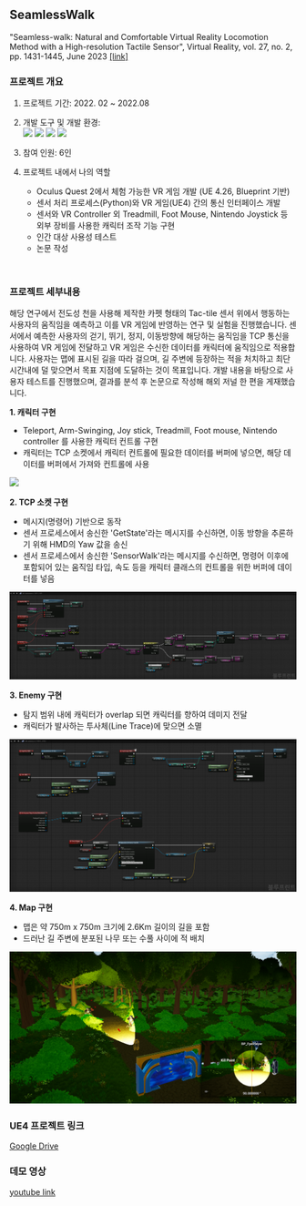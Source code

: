 ## SeamlessWalk
"Seamless-walk: Natural and Comfortable Virtual Reality Locomotion Method with a High-resolution Tactile Sensor", Virtual Reality, vol. 27, no. 2, pp. 1431-1445, June 2023 [[link]](https://link.springer.com/epdf/10.1007/s10055-023-00750-x?sharing_token=7gJEbtcZhXip0QIhRmGBI_e4RwlQNchNByi7wbcMAY6izZdKmXYzWslZeEg_7J-zOvtgl0OvUkk4y_NDgP--Y9l1v2g6F6T2_z14-78ZBP19Kl-HBK1tJtF5t05FWbg0FJKzm_PMXZK1nWwr_jHxivM7f8qAuSzSPq1BWScOV24%3D)
<br/>

### 프로젝트 개요
1. 프로젝트 기간: 2022. 02 ~ 2022.08
2. 개발 도구 및 개발 환경: </br>
    <img src="https://img.shields.io/badge/UnrealEngine-0E1128?style=for-the-badge&logo=UnrealEngine&logoColor=white"> <img src="https://img.shields.io/badge/Python-3776AB?style=for-the-badge&logo=Python&logoColor=white"> <img src="https://img.shields.io/badge/git-F05032?style=for-the-badge&logo=git&logoColor=white"> <img src="https://img.shields.io/badge/Windows-0078D6?style=for-the-badge&logo=Windows&logoColor=white">

3. 참여 인원: 6인
4. 프로젝트 내에서 나의 역할
    - Oculus Quest 2에서 체험 가능한 VR 게임 개발 (UE 4.26, Blueprint 기반)
    - 센서 처리 프로세스(Python)와 VR 게임(UE4) 간의 통신 인터페이스 개발
    - 센서와 VR Controller 외 Treadmill, Foot Mouse, Nintendo Joystick 등 외부 장비를 사용한 캐릭터 조작 기능 구현
    - 인간 대상 사용성 테스트
    - 논문 작성
<br/>

### 프로젝트 세부내용
해당 연구에서 전도성 천을 사용해 제작한 카펫 형태의 Tac-tile 센서 위에서 행동하는 사용자의 움직임을 예측하고 이를 VR 게임에 반영하는 연구 및 실험을 진행했습니다. 센서에서 예측한 사용자의 걷기, 뛰기, 정지, 이동방향에 해당하는 움직임을 TCP 통신을 사용하여 VR 게임에 전달하고 VR 게임은 수신한 데이터를 캐릭터에 움직임으로 적용합니다. 사용자는 맵에 표시된 길을 따라 걸으며, 길 주변에 등장하는 적을 처치하고 최단 시간내에 덜 맞으면서 목표 지점에 도달하는 것이 목표입니다. 개발 내용을 바탕으로 사용자 테스트를 진행했으며, 결과를 분석 후 논문으로 작성해 해외 저널 한 편을 게재했습니다.<br/>

**1. 캐릭터 구현**
- Teleport, Arm-Swinging, Joy stick, Treadmill, Foot mouse, Nintendo controller 를 사용한 캐릭터 컨트롤 구현
- 캐릭터는 TCP 소켓에서 캐릭터 컨트롤에 필요한 데이터를 버퍼에 넣으면, 해당 데이터를 버퍼에서 가져와 컨트롤에 사용
<img src="./assets/BP_FpsPlayer_Graph.png">
<br/>

**2. TCP 소켓 구현**
- 메시지(명령어) 기반으로 동작
- 센서 프로세스에서 송신한 'GetState'라는 메시지를 수신하면, 이동 방향을 추론하기 위해 HMD의 Yaw 값을 송신
- 센서 프로세스에서 송신한 'SensorWalk'라는 메시지를 수신하면, 명령어 이후에 포함되어 있는 움직임 타입, 속도 등을 캐릭터 클래스의 컨트롤을 위한 버퍼에 데이터를 넣음
<img src="./assets/BP_TcpSocket_Graph.png">
<br/>

**3. Enemy 구현**
- 탐지 범위 내에 캐릭터가 overlap 되면 캐릭터를 향하여 데미지 전달
- 캐릭터가 발사하는 투사체(Line Trace)에 맞으면 소멸
<img src="./assets/BP_Enemy_Graph.png">
<br/>

**4. Map 구현**
- 맵은 약 750m x 750m 크기에 2.6Km 길이의 길을 포함
- 드러난 길 주변에 분포된 나무 또는 수풀 사이에 적 배치
<img src="./assets/map.png">
<br/>

### UE4 프로젝트 링크
[Google Drive](https://drive.google.com/file/d/1dVoABTWGVv8NSFqHXiISrM31kKs8Hr3j/view?usp=drive_link)
<br/>

### 데모 영상
[youtube link](https://www.youtube.com/watch?v=Gw79EJMgU-4)
